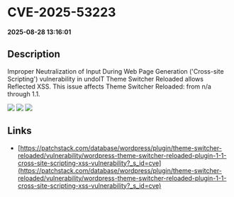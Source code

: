 # CVE-2025-53223

**2025-08-28 13:16:01**

## Description
Improper Neutralization of Input During Web Page Generation ('Cross-site Scripting') vulnerability in undoIT Theme Switcher Reloaded allows Reflected XSS. This issue affects Theme Switcher Reloaded: from n/a through 1.1.

![](https://img.shields.io/static/v1?label=Score&message=7.1&color=red)
![](https://img.shields.io/static/v1?label=Severity&message=HIGH&color=red)
![](https://img.shields.io/static/v1?label=CWE&message=XSS&color=green)

## Links
- [https://patchstack.com/database/wordpress/plugin/theme-switcher-reloaded/vulnerability/wordpress-theme-switcher-reloaded-plugin-1-1-cross-site-scripting-xss-vulnerability?_s_id=cve](https://patchstack.com/database/wordpress/plugin/theme-switcher-reloaded/vulnerability/wordpress-theme-switcher-reloaded-plugin-1-1-cross-site-scripting-xss-vulnerability?_s_id=cve)
